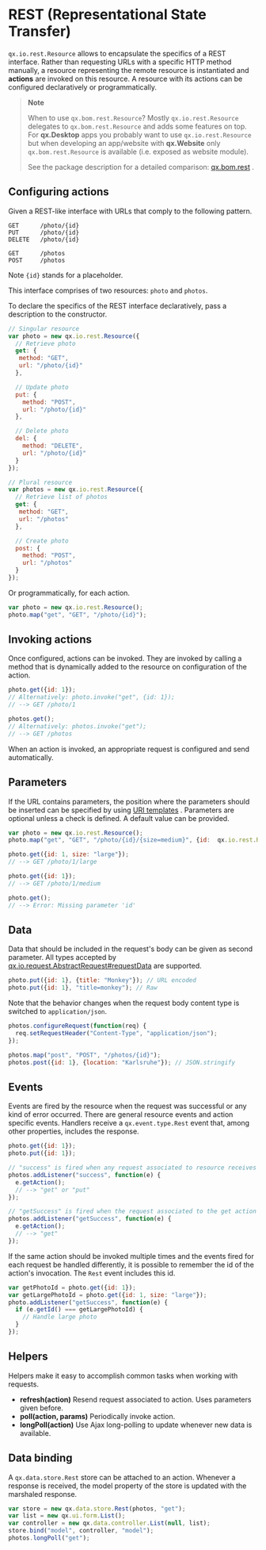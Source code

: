 # REST (Representational State Transfer)

`qx.io.rest.Resource` allows to encapsulate the specifics of a REST
interface. Rather than requesting URLs with a specific HTTP method
manually, a resource representing the remote resource is instantiated
and **actions** are invoked on this resource. A resource with its
actions can be configured declaratively or programmatically.

> **Note**
>
> When to use `qx.bom.rest.Resource`? Mostly `qx.io.rest.Resource`
> delegates to  `qx.bom.rest.Resource` and adds some features on top.
> For **qx.Desktop** apps  you probably want to use `qx.io.rest.Resource`
> but when developing an app/website  with **qx.Website** only `
> qx.bom.rest.Resource` is available (i.e. exposed as  website module).
>
> See the package description for a detailed comparison:  [qx.bom.rest](apps://apiviewer/#qx.bom.rest)
>              .

## Configuring actions

Given a REST-like interface with URLs that comply to the following
pattern.

```
GET      /photo/{id}
PUT      /photo/{id}
DELETE   /photo/{id}

GET      /photos
POST     /photos
```

Note `{id}` stands for a placeholder.

This interface comprises of two resources: `photo` and `photos`.

To declare the specifics of the REST interface declaratively, pass a
description to the constructor.

```javascript
// Singular resource
var photo = new qx.io.rest.Resource({
  // Retrieve photo
  get: {
   method: "GET",
   url: "/photo/{id}"
  },

  // Update photo
  put: {
    method: "POST",
    url: "/photo/{id}"
  },

  // Delete photo
  del: {
    method: "DELETE",
    url: "/photo/{id}"
  }
});

// Plural resource
var photos = new qx.io.rest.Resource({
  // Retrieve list of photos
  get: {
   method: "GET",
   url: "/photos"
  },

  // Create photo
  post: {
    method: "POST",
    url: "/photos"
  }
});
```

Or programmatically, for each action.

```javascript
var photo = new qx.io.rest.Resource();
photo.map("get", "GET", "/photo/{id}");
```

## Invoking actions

Once configured, actions can be invoked. They are invoked by calling a
method that is dynamically added to the resource on configuration of
the action.

```javascript
photo.get({id: 1});
// Alternatively: photo.invoke("get", {id: 1});
// --> GET /photo/1

photos.get();
// Alternatively: photos.invoke("get");
// --> GET /photos
```

When an action is invoked, an appropriate request is configured and
send automatically.

## Parameters

If the URL contains parameters, the position where the parameters
should be inserted can be specified by using [URI templates](http://tools.ietf.org/html/draft-gregorio-uritemplate-07)
             . Parameters are optional unless a check is defined. A
default value can be provided.

```javascript
var photo = new qx.io.rest.Resource();
photo.map("get", "GET", "/photo/{id}/{size=medium}", {id:  qx.io.rest.Resource.REQUIRED});

photo.get({id: 1, size: "large"});
// --> GET /photo/1/large

photo.get({id: 1});
// --> GET /photo/1/medium

photo.get();
// --> Error: Missing parameter 'id'
```

## Data

Data that should be included in the request's body can be given as
second parameter. All types accepted by  
[qx.io.request.AbstractRequest#requestData](apps://apiviewer/#qx.io.request.AbstractRequest~requestData)
              are supported.

```javascript
photo.put({id: 1}, {title: "Monkey"}); // URL encoded
photo.put({id: 1}, "title=monkey"); // Raw
```

Note that the behavior changes when the request body content type is
switched to `application/json`.

```javascript
photos.configureRequest(function(req) {
  req.setRequestHeader("Content-Type", "application/json");
});

photos.map("post", "POST", "/photos/{id}");
photos.post({id: 1}, {location: "Karlsruhe"}); // JSON.stringify
```

## Events

Events are fired by the resource when the request was successful or
any kind of error occurred. There are general resource events and
action specific events. Handlers receive a `qx.event.type.Rest` event
that, among other properties, includes the response.

```javascript
photo.get({id: 1});
photo.put({id: 1});

// "success" is fired when any request associated to resource receives a response
photos.addListener("success", function(e) {
  e.getAction();
  // --> "get" or "put"
});

// "getSuccess" is fired when the request associated to the get action receives a response
photos.addListener("getSuccess", function(e) {
  e.getAction();
  // --> "get"
});
```

If the same action should be invoked multiple times and the events
fired for each request be handled differently, it is possible to
remember the id of the action's invocation. The `Rest` event includes
this id.

```javascript
var getPhotoId = photo.get({id: 1});
var getLargePhotoId = photo.get({id: 1, size: "large"});
photo.addListener("getSuccess", function(e) {
  if (e.getId() === getLargePhotoId) {
    // Handle large photo
  }
});
```

## Helpers

Helpers make it easy to accomplish common tasks when working with
requests.

-   **refresh(action)** Resend request associated to action. Uses parameters
    given before.
-   **poll(action, params)** Periodically invoke action.
-   **longPoll(action)** Use Ajax long-polling to update whenever new data is
    available.

## Data binding

A `qx.data.store.Rest` store can be attached to an action. Whenever a
response  is received, the model property of the store is updated with
the marshaled response.

```javascript
var store = new qx.data.store.Rest(photos, "get");
var list = new qx.ui.form.List();
var controller = new qx.data.controller.List(null, list);
store.bind("model", controller, "model");
photos.longPoll("get");
```
